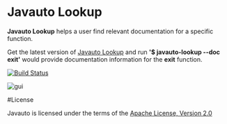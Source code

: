 # Javauto Lookup

**Javauto Lookup** helps a user find relevant documentation for a specific function.

 Get the latest version of [Javauto Lookup](https://github.com/Javauto/javauto-lookup/releases/tag/v1.0.0) and run  **'$ javauto-lookup --doc exit'** would provide documentation information for the **exit** function.
 
 [![Build Status](https://travis-ci.org/Javauto/javauto-lookup.svg)](https://travis-ci.org/Javauto/javauto-lookup)
 
 ![gui](http://htejera.ukelelestudio.com/javauto/javalookup.png)
 
#License

Javauto is licensed under the terms of the [Apache License, Version 2.0](http://www.apache.org/licenses/LICENSE-2.0.html)
